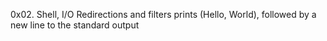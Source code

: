 0x02. Shell, I/O Redirections and filters
prints (Hello, World), followed by a new line to the standard output

